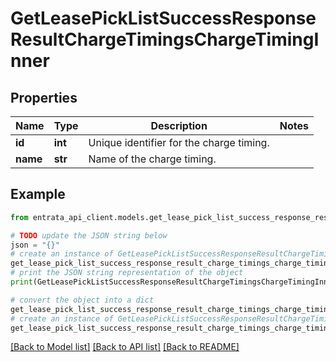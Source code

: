 # GetLeasePickListSuccessResponseResultChargeTimingsChargeTimingInner


## Properties

Name | Type | Description | Notes
------------ | ------------- | ------------- | -------------
**id** | **int** | Unique identifier for the charge timing. | 
**name** | **str** | Name of the charge timing. | 

## Example

```python
from entrata_api_client.models.get_lease_pick_list_success_response_result_charge_timings_charge_timing_inner import GetLeasePickListSuccessResponseResultChargeTimingsChargeTimingInner

# TODO update the JSON string below
json = "{}"
# create an instance of GetLeasePickListSuccessResponseResultChargeTimingsChargeTimingInner from a JSON string
get_lease_pick_list_success_response_result_charge_timings_charge_timing_inner_instance = GetLeasePickListSuccessResponseResultChargeTimingsChargeTimingInner.from_json(json)
# print the JSON string representation of the object
print(GetLeasePickListSuccessResponseResultChargeTimingsChargeTimingInner.to_json())

# convert the object into a dict
get_lease_pick_list_success_response_result_charge_timings_charge_timing_inner_dict = get_lease_pick_list_success_response_result_charge_timings_charge_timing_inner_instance.to_dict()
# create an instance of GetLeasePickListSuccessResponseResultChargeTimingsChargeTimingInner from a dict
get_lease_pick_list_success_response_result_charge_timings_charge_timing_inner_from_dict = GetLeasePickListSuccessResponseResultChargeTimingsChargeTimingInner.from_dict(get_lease_pick_list_success_response_result_charge_timings_charge_timing_inner_dict)
```
[[Back to Model list]](../README.md#documentation-for-models) [[Back to API list]](../README.md#documentation-for-api-endpoints) [[Back to README]](../README.md)


